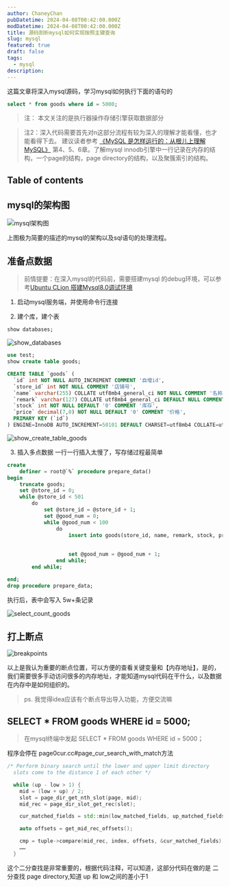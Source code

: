 ```yaml
---
author: ChaneyChan
pubDatetime: 2024-04-08T00:42:00.000Z
modDatetime: 2024-04-08T00:42:00.000Z
title: 源码剖析mysql如何实现按照主键查询
slug: mysql
featured: true
draft: false
tags:
  - mysql
description:
---
```


这篇文章将深入mysql源码，学习mysql如何执行下面的语句的

```sql
select * from goods where id = 5000;
```

> 注： 本文关注的是执行器操作存储引擎获取数据部分

> 注2：深入代码需要首先对n这部分流程有较为深入的理解才能看懂，也才能看得下去。
> 建议读者参考 [《MySQL 是怎样运行的：从根儿上理解 MySQL》](https://relph1119.github.io/mysql-learning-notes/#/) 第4、5、6章。了解mysql innodb引擎中一行记录在内存的结构，一个page的结构，page directory的结构，以及聚簇索引的结构。

## Table of contents

## mysql的架构图

![mysql架构图](../../../assets/images/Mysql架构与执行流程.png)

上图极为简要的描述的mysql的架构以及sql语句的处理流程。

## 准备点数据

> 前情提要：在深入mysql的代码前，需要搭建mysql 的debug环境，可以参考[Ubuntu CLion 搭建Mysql8.0调试环境](https://buuuuuuug.github.io/posts/mysql/)

1. 启动mysql服务端，并使用命令行连接

2. 建个库，建个表

```sql
show databases;
```

![show_databases](../../../assets/images/show_databases.png)

```sql
use test;
show create table goods;
```

```sql
CREATE TABLE `goods` (
  `id` int NOT NULL AUTO_INCREMENT COMMENT '自增id',
  `store_id` int NOT NULL COMMENT '店铺号',
  `name` varchar(255) COLLATE utf8mb4_general_ci NOT NULL COMMENT '名称',
  `remark` varchar(127) COLLATE utf8mb4_general_ci DEFAULT NULL COMMENT '备注',
  `stock` int NOT NULL DEFAULT '0' COMMENT '库存',
  `price` decimal(7,0) NOT NULL DEFAULT '0' COMMENT '价格',
  PRIMARY KEY (`id`)
) ENGINE=InnoDB AUTO_INCREMENT=50101 DEFAULT CHARSET=utf8mb4 COLLATE=utf8mb4_general_ci COMMENT='商品表'
```

![show_create_table_goods](../../../assets/images/show_create_table_goods.png)

3. 插入多点数据
   一行一行插入太慢了，写存储过程最简单

```sql
create
    definer = root@`%` procedure prepare_data()
begin
    truncate goods;
    set @store_id = 0;
    while @store_id < 501
        do
            set @store_id = @store_id + 1;
            set @good_num = 0;
            while @good_num < 100
                do
                    insert into goods(store_id, name, remark, stock, price) VALUE (@store_id,
                                                                                   concat('goods ', @good_num, ' of store ', @store_id),
                                                                                   'remark', 100, 200);
                    set @good_num = @good_num + 1;
                end while;
        end while;

end;
drop procedure prepare_data;
```

执行后，表中会写入 5w+条记录

![select_count_goods](../../../assets/images/select_count_goods.png)

## 打上断点

![breakpoints](../../../assets/images/break_points.png)

以上是我认为重要的断点位置，可以方便的查看关键变量和【内存地址】，是的，我们需要很多手动访问很多的内存地址，才能知道mysql代码在干什么，以及数据在内存中是如何组织的。

> ps. 我觉得idea应该有个断点导出导入功能，方便交流嘛

## SELECT \* FROM goods WHERE id = 5000;

> 在mysql终端中发起 SELECT \* FROM goods WHERE id = 5000；

程序会停在 page0cur.cc#page_cur_search_with_match方法

```c++
/* Perform binary search until the lower and upper limit directory
  slots come to the distance 1 of each other */

  while (up - low > 1) {
    mid = (low + up) / 2;
    slot = page_dir_get_nth_slot(page, mid);
    mid_rec = page_dir_slot_get_rec(slot);

    cur_matched_fields = std::min(low_matched_fields, up_matched_fields);

    auto offsets = get_mid_rec_offsets();

    cmp = tuple->compare(mid_rec, index, offsets, &cur_matched_fields);
    ……
  }
```

这个二分查找是非常重要的，根据代码注释，可以知道，这部分代码在做的是 二分查找 page directory,知道 up 和 low之间的差小于1
